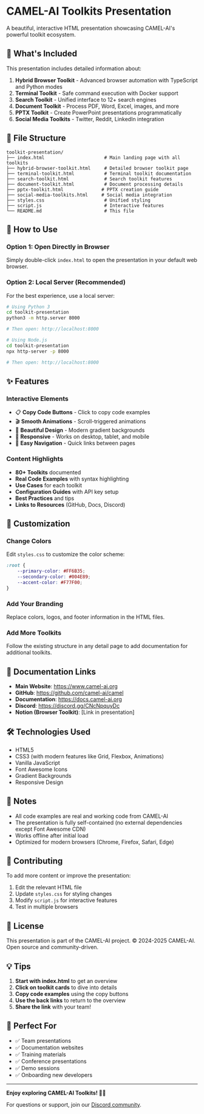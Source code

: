 # CAMEL-AI Toolkits Presentation

A beautiful, interactive HTML presentation showcasing CAMEL-AI's powerful toolkit ecosystem.

## 🎯 What's Included

This presentation includes detailed information about:

1. **Hybrid Browser Toolkit** - Advanced browser automation with TypeScript and Python modes
2. **Terminal Toolkit** - Safe command execution with Docker support
3. **Search Toolkit** - Unified interface to 12+ search engines
4. **Document Toolkit** - Process PDF, Word, Excel, images, and more
5. **PPTX Toolkit** - Create PowerPoint presentations programmatically
6. **Social Media Toolkits** - Twitter, Reddit, LinkedIn integration

## 📁 File Structure

```
toolkit-presentation/
├── index.html                      # Main landing page with all toolkits
├── hybrid-browser-toolkit.html     # Detailed browser toolkit page
├── terminal-toolkit.html           # Terminal toolkit documentation
├── search-toolkit.html             # Search toolkit features
├── document-toolkit.html           # Document processing details
├── pptx-toolkit.html              # PPTX creation guide
├── social-media-toolkits.html     # Social media integration
├── styles.css                      # Unified styling
├── script.js                       # Interactive features
└── README.md                       # This file
```

## 🚀 How to Use

### Option 1: Open Directly in Browser

Simply double-click `index.html` to open the presentation in your default web browser.

### Option 2: Local Server (Recommended)

For the best experience, use a local server:

```bash
# Using Python 3
cd toolkit-presentation
python3 -m http.server 8000

# Then open: http://localhost:8000
```

```bash
# Using Node.js
cd toolkit-presentation
npx http-server -p 8000

# Then open: http://localhost:8000
```

## ✨ Features

### Interactive Elements
- 📋 **Copy Code Buttons** - Click to copy code examples
- 🎬 **Smooth Animations** - Scroll-triggered animations
- 🎨 **Beautiful Design** - Modern gradient backgrounds
- 📱 **Responsive** - Works on desktop, tablet, and mobile
- 🔗 **Easy Navigation** - Quick links between pages

### Content Highlights
- **80+ Toolkits** documented
- **Real Code Examples** with syntax highlighting
- **Use Cases** for each toolkit
- **Configuration Guides** with API key setup
- **Best Practices** and tips
- **Links to Resources** (GitHub, Docs, Discord)

## 🎨 Customization

### Change Colors

Edit `styles.css` to customize the color scheme:

```css
:root {
    --primary-color: #FF6B35;
    --secondary-color: #004E89;
    --accent-color: #F77F00;
}
```

### Add Your Branding

Replace colors, logos, and footer information in the HTML files.

### Add More Toolkits

Follow the existing structure in any detail page to add documentation for additional toolkits.

## 📖 Documentation Links

- **Main Website**: https://www.camel-ai.org
- **GitHub**: https://github.com/camel-ai/camel
- **Documentation**: https://docs.camel-ai.org
- **Discord**: https://discord.gg/CNcNpquyDc
- **Notion (Browser Toolkit)**: [Link in presentation]

## 🛠️ Technologies Used

- HTML5
- CSS3 (with modern features like Grid, Flexbox, Animations)
- Vanilla JavaScript
- Font Awesome Icons
- Gradient Backgrounds
- Responsive Design

## 📝 Notes

- All code examples are real and working code from CAMEL-AI
- The presentation is fully self-contained (no external dependencies except Font Awesome CDN)
- Works offline after initial load
- Optimized for modern browsers (Chrome, Firefox, Safari, Edge)

## 🤝 Contributing

To add more content or improve the presentation:

1. Edit the relevant HTML file
2. Update `styles.css` for styling changes
3. Modify `script.js` for interactive features
4. Test in multiple browsers

## 📄 License

This presentation is part of the CAMEL-AI project.
© 2024-2025 CAMEL-AI. Open source and community-driven.

## 💡 Tips

1. **Start with index.html** to get an overview
2. **Click on toolkit cards** to dive into details
3. **Copy code examples** using the copy buttons
4. **Use the back links** to return to the overview
5. **Share the link** with your team!

## 🎯 Perfect For

- ✅ Team presentations
- ✅ Documentation websites
- ✅ Training materials
- ✅ Conference presentations
- ✅ Demo sessions
- ✅ Onboarding new developers

---

**Enjoy exploring CAMEL-AI Toolkits! 🐫✨**

For questions or support, join our [Discord community](https://discord.gg/CNcNpquyDc).

